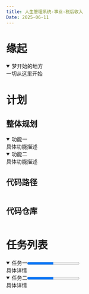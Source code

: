 ```yaml
---
title: 人生管理系统-事业-税后收入
Date: 2025-06-11
---
```


# 缘起

<details open>
    <summary>梦开始的地方</summary>
一切从这里开始
</details>

# 计划

## 整体规划

<details open>
    <summary>功能一</summary>
具体功能描述
</details>

<details open>
    <summary>功能二</summary>
具体功能描述
</details>

## 代码路径

```

```

## 代码仓库

```

```

# 任务列表

<details open>
    <summary>任务一<progress value="50" max="100"></progress></summary>
具体详情
</details>

<details open>
    <summary>任务二<progress value="50" max="100"></progress></summary>
具体详情
</details>
